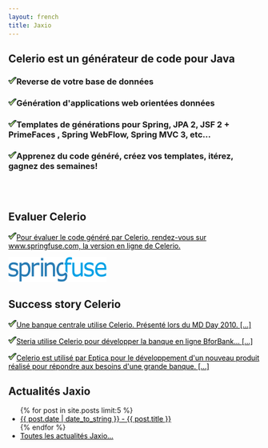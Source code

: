 ```yaml
---
layout: french
title: Jaxio
---
```


<div id="homepage">
<style>
div#message {
	background-color: lightgrey;
}
#actualites ul li {
	margin-left: 0px;
}
#homepage a {
color: black;
}

</style>
<section id="message" class="span-24 last">
	<h1>Celerio est un générateur de code pour Java</h1>
	<h3>
		<img src="/images/green-check.gif"/>Reverse de votre base de données
	</h3>
	<h3>
		<img src="/images/green-check.gif"/>Génération d'applications web orientées données 
	</h3>
	<h3>
		<img src="/images/green-check.gif"/>Templates de générations pour Spring, JPA 2, JSF 2 + PrimeFaces , Spring WebFlow, Spring MVC 3, etc...
	</h3>
	<h3>
		<img src="/images/green-check.gif"/>Apprenez du code généré, créez vos templates, itérez, gagnez des semaines!
	</h3>
	<br/>
	<br/>
</section>
<section id="springfuse" class="span-8">
	<h1>Evaluer Celerio</h1>
	<p>
		<a href="http://www.springfuse.com"><img src="/images/green-check.gif"/>Pour évaluer le code généré par Celerio, rendez-vous sur www.springfuse.com, la version en ligne de Celerio.</a>
	</p>
	<p>
		<a href="http://www.springfuse.com"><img src="/images/logo/springfuse.png"/></a>
	</p>
</section>
<section id="success-story" class="span-8">
	<h1>Success story Celerio</h1>
	<p>
		<a href="/celerio-livre-blanc.html"><img src="/images/green-check.gif"/>Une banque centrale utilise Celerio. Présenté lors du MD Day 2010. [...]</a>
	</p>
	<p>
		<a href="reference-steria.html"><img src="/images/green-check.gif"/>Steria utilise Celerio pour développer la banque en ligne BforBank... [...]</a>
	</p>
	<p>
		<a href="reference-editeur.html"><img src="/images/green-check.gif"/>Celerio est utilisé par Eptica pour le développement d'un nouveau produit réalisé pour répondre aux besoins d'une grande banque. [...]</a>
	</p>
</section>
<section id="actualites" class="span-8 last">
	<h1>Actualités Jaxio</h1>
	<ul class="homepage">
                {% for post in site.posts limit:5 %}
                <li><a href="{{ post.url }}">{{ post.date | date_to_string }} - {{ post.title }}</a></li>
                {% endfor %}
				<li><a href="actualites.html">Toutes les actualités Jaxio...</a></li>
	</ul>
</section>
</div>
